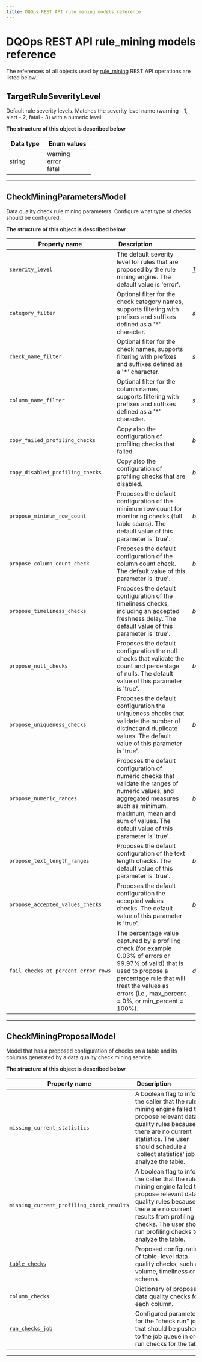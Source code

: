 ```yaml
---
title: DQOps REST API rule_mining models reference
---
```

# DQOps REST API rule_mining models reference
The references of all objects used by [rule_mining](../operations/rule_mining.md) REST API operations are listed below.


## TargetRuleSeverityLevel
Default rule severity levels. Matches the severity level name (warning - 1, alert - 2, fatal - 3) with a numeric level.


**The structure of this object is described below**


|&nbsp;Data&nbsp;type&nbsp;|&nbsp;Enum&nbsp;values&nbsp;|
|-----------|-------------|
|string|warning<br/>error<br/>fatal<br/>|

___

## CheckMiningParametersModel
Data quality check rule mining parameters. Configure what type of checks should be configured.


**The structure of this object is described below**


|&nbsp;Property&nbsp;name&nbsp;|&nbsp;Description&nbsp;&nbsp;&nbsp;&nbsp;&nbsp;&nbsp;&nbsp;&nbsp;&nbsp;&nbsp;&nbsp;&nbsp;&nbsp;&nbsp;&nbsp;&nbsp;&nbsp;&nbsp;&nbsp;&nbsp;&nbsp;|&nbsp;Data&nbsp;type&nbsp;|
|---------------|---------------------------------|-----------|
|<span class="no-wrap-code">[`severity_level`](#targetruleseveritylevel)</span>|The default severity level for rules that are proposed by the rule mining engine. The default value is 'error'.|*[TargetRuleSeverityLevel](#targetruleseveritylevel)*|
|<span class="no-wrap-code">`category_filter`</span>|Optional filter for the check category names, supports filtering with prefixes and suffixes defined as a '*' character.|*string*|
|<span class="no-wrap-code">`check_name_filter`</span>|Optional filter for the check names, supports filtering with prefixes and suffixes defined as a '*' character.|*string*|
|<span class="no-wrap-code">`column_name_filter`</span>|Optional filter for the column names, supports filtering with prefixes and suffixes defined as a '*' character.|*string*|
|<span class="no-wrap-code">`copy_failed_profiling_checks`</span>|Copy also the configuration of profiling checks that failed.|*boolean*|
|<span class="no-wrap-code">`copy_disabled_profiling_checks`</span>|Copy also the configuration of profiling checks that are disabled.|*boolean*|
|<span class="no-wrap-code">`propose_minimum_row_count`</span>|Proposes the default configuration of the minimum row count for monitoring checks (full table scans). The default value of this parameter is 'true'.|*boolean*|
|<span class="no-wrap-code">`propose_column_count_check`</span>|Proposes the default configuration of the column count check. The default value of this parameter is 'true'.|*boolean*|
|<span class="no-wrap-code">`propose_timeliness_checks`</span>|Proposes the default configuration of the timeliness checks, including an accepted freshness delay. The default value of this parameter is 'true'.|*boolean*|
|<span class="no-wrap-code">`propose_null_checks`</span>|Proposes the default configuration the null checks that validate the count and percentage of nulls. The default value of this parameter is 'true'.|*boolean*|
|<span class="no-wrap-code">`propose_uniqueness_checks`</span>|Proposes the default configuration the uniqueness checks that validate the number of distinct and duplicate values. The default value of this parameter is 'true'.|*boolean*|
|<span class="no-wrap-code">`propose_numeric_ranges`</span>|Proposes the default configuration of numeric checks that validate the ranges of numeric values, and aggregated measures such as minimum, maximum, mean and sum of values. The default value of this parameter is 'true'.|*boolean*|
|<span class="no-wrap-code">`propose_text_length_ranges`</span>|Proposes the default configuration of the text length checks. The default value of this parameter is 'true'.|*boolean*|
|<span class="no-wrap-code">`propose_accepted_values_checks`</span>|Proposes the default configuration the accepted values checks. The default value of this parameter is 'true'.|*boolean*|
|<span class="no-wrap-code">`fail_checks_at_percent_error_rows`</span>|The percentage value captured by a profiling check (for example 0.03% of errors or 99.97% of valid) that is used to propose a percentage rule that will treat the values as errors (i.e., max_percent = 0%, or min_percent = 100%).|*double*|


___

## CheckMiningProposalModel
Model that has a proposed configuration of checks on a table and its columns generated by a data quality check mining service.


**The structure of this object is described below**


|&nbsp;Property&nbsp;name&nbsp;|&nbsp;Description&nbsp;&nbsp;&nbsp;&nbsp;&nbsp;&nbsp;&nbsp;&nbsp;&nbsp;&nbsp;&nbsp;&nbsp;&nbsp;&nbsp;&nbsp;&nbsp;&nbsp;&nbsp;&nbsp;&nbsp;&nbsp;|&nbsp;Data&nbsp;type&nbsp;|
|---------------|---------------------------------|-----------|
|<span class="no-wrap-code">`missing_current_statistics`</span>|A boolean flag to inform the caller that the rule mining engine failed to propose relevant data quality rules because there are no current statistics. The user should schedule a 'collect statistics' job to analyze the table.|*boolean*|
|<span class="no-wrap-code">`missing_current_profiling_check_results`</span>|A boolean flag to inform the caller that the rule mining engine failed to propose relevant data quality rules because there are no current results from profiling checks. The user should run profiling checks to analyze the table.|*boolean*|
|<span class="no-wrap-code">[`table_checks`](./common.md#checkcontainermodel)</span>|Proposed configuration of table-level data quality checks, such as volume, timeliness or schema.|*[CheckContainerModel](./common.md#checkcontainermodel)*|
|<span class="no-wrap-code">`column_checks`</span>|Dictionary of proposed data quality checks for each column.|*Dict[string, [CheckContainerModel](./common.md#checkcontainermodel)]*|
|<span class="no-wrap-code">[`run_checks_job`](./common.md#checksearchfilters)</span>|Configured parameters for the "check run" job that should be pushed to the job queue in order run checks for the table.|*[CheckSearchFilters](./common.md#checksearchfilters)*|


___

